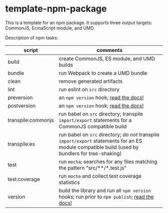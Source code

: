 template-npm-package
=======================

This is a template for an npm package. It supports three output targets: CommonJS, EcmaScript module, and UMD.

Description of npm tasks:

| script | comments |
| ------ | -------- |
| build  | create CommonJS, ES module, and UMD builds |
| bundle | run Webpack to create a UMD bundle |
| clean | remove generated artifacts |
| lint | run eslint on `src` directory |
| preversion | an `npm version` hook; [read the docs!](https://docs.npmjs.com/cli/version) |
| postversion | an `npm version` hook; [read the docs!](https://docs.npmjs.com/cli/version) |
| transpile:commonjs | run babel on `src` directory; transpile `import/export` statements for a CommonJS compatible build |
| transpile:es |  run babel on `src` directory; *do not* transpile `import/export` statements for an ES module compatible build (used by bundlers for tree-shaking) |
| test | run `mocha`; searches for any files matching the pattern "src/**/*.test.js" |
| test:coverage | run `mocha` and collect test coverage statistics |
| version | build the library and run all `npm version` hooks; run prior to `npm publish`; [read the docs!](https://docs.npmjs.com/cli/version) |

